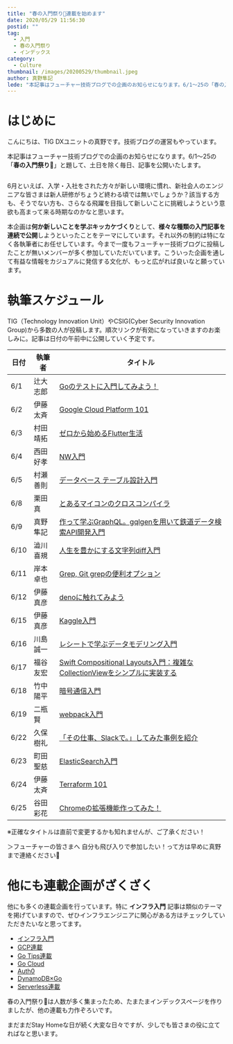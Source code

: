 ```yaml
---
title: "春の入門祭り🌸連載を始めます"
date: 2020/05/29 11:56:30
postid: ""
tag:
  - 入門
  - 春の入門祭り
  - インデックス
category:
  - Culture
thumbnail: /images/20200529/thumbnail.jpeg
author: 真野隼記
lede: "本記事はフューチャー技術ブログでの企画のお知らせになります。6/1〜25の「春の入門祭り🌸」と題して、土日を除く毎日、記事を公開いたします。"
---
```


# はじめに

こんにちは、TIG DXユニットの真野です。技術ブログの運営もやっています。

本記事はフューチャー技術ブログでの企画のお知らせになります。6/1〜25の「**春の入門祭り🌸**」と題して、土日を除く毎日、記事を公開いたします。

<img src="/images/20200529/photo_20200529_01.jpeg" alt="" title="S. Hermann & F. RichterによるPixabayからの画像">

6月といえば、入学・入社をされた方々が新しい環境に慣れ、新社会人のエンジニアな皆さまは新人研修がちょうど終わる頃では無いでしょうか？該当する方も、そうでない方も、さらなる飛躍を目指して新しいことに挑戦しようという意欲も高まって来る時期なのかなと思います。

本企画は**何か新しいことを学ぶキッカケづくり**として、**様々な種類の入門記事を連続で公開**しようといったことをテーマにしています。それ以外の制約は特になく各執筆者にお任せしています。今まで一度もフューチャー技術ブログに投稿したことが無いメンバーが多く参加していただいています。こういった企画を通して有益な情報をカジュアルに発信する文化が、もっと広がれば良いなと願っています。


# 執筆スケジュール

TIG（Technology Innovation Unit）やCSIG(Cyber Security Innovation Group)から多数の人が投稿します。順次リンクが有効になっていきますのお楽しみに。記事は日付の午前中に公開していく予定です。

| 日付    | 執筆者     | タイトル                                 |
|---------|------------|------------------------------------------|
| 6/1  | 辻大志郎   | [Goのテストに入門してみよう！](/articles/20200601/)   |
| 6/2  | 伊藤太斉   | [Google Cloud Platform 101](/articles/20200602/)      |
| 6/3  | 村田靖拓   | [ゼロから始めるFlutter生活](/articles/20200603/)      |
| 6/4  | 西田好孝   | [NW入門](/articles/20200604/)                         |
| 6/5  | 村瀬善則   | [データベース テーブル設計入門](/articles/20200605/)    |
| 6/8  | 栗田真     | [とあるマイコンのクロスコンパイラ](/articles/20200608/) |
| 6/9  | 真野隼記   | [作って学ぶGraphQL。gqlgenを用いて鉄道データ検索API開発入門](/articles/20200609)  |
| 6/10 | 澁川喜規   | [人生を豊かにする文字列diff入門](/articles/20200610/)   |
| 6/11 | 岸本卓也   | [Grep, Git grepの便利オプション](/articles/20200611/)  |
| 6/12 | 伊藤真彦   | [denoに触れてみよう](/articles/20200611/)   |
| 6/15 | 伊藤真彦   | [Kaggle入門](/articles/20200615/)  |
| 6/16 | 川島誠一   | [レシートで学ぶデータモデリング入門](/articles/20200616/)                   |
| 6/17 | 福谷友宏   | [Swift Compositional Layouts入門：複雑なCollectionViewをシンプルに実装する](/articles/20200617/)  |
| 6/18 | 竹中陽平   | [暗号通信入門](/articles/20200618/)  |
| 6/19 | 二瓶賢     | [webpack入門](/articles/20200619/)  |
| 6/22 | 久保樹礼   | [「その仕事、Slackで。」してみた事例を紹介](/articles/20200622/) |
| 6/23 | 町田聖慈   | [ElasticSearch入門](/articles/20200623/)  |
| 6/24 | 伊藤太斉   | [Terraform 101](/articles/20200624/)    |
| 6/25 | 谷田彩花   | [Chromeの拡張機能作ってみた！](/articles/20200625/)  |

※正確なタイトルは直前で変更するかも知れませんが、ご了承ください！

＞フューチャーの皆さまへ
自分も飛び入りで参加したい！って方は早めに真野まで連絡ください👷


# 他にも連載企画がざくざく

他にも多くの連載企画を行っています。特に **インフラ入門** 記事は類似のテーマを掲げていますので、ぜひインフラエンジニアに関心がある方はチェックしていただきたいなと思ってます。

* [インフラ入門](/tags/%E3%82%A4%E3%83%B3%E3%83%95%E3%83%A9%E5%85%A5%E9%96%80/)
* [GCP連載](/articles/20200202/)
* [Go Tips連載](/tags/GoTips%E9%80%A3%E8%BC%89/)
* [Go Cloud](/tags/GoCDK/)
* [Auth0](/tags/Auth0/)
* [DynamoDB×Go](/tags/DynamoDB%C3%97Go/)
* [Serverless連載](/articles/20200322/)

春の入門祭り🌸は人数が多く集まったため、たまたまインデックスページを作りましたが、他の連載も力作ぞろいです。

まだまだStay Homeな日が続く大変な日々ですが、少しでも皆さまの役に立てればなと思います。

